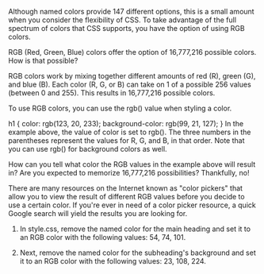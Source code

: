 Although named colors provide 147 different options, this is a small amount when you consider the flexibility of CSS. To take 
advantage of the full spectrum of colors that CSS supports, you have the option of using RGB colors.

RGB (Red, Green, Blue) colors offer the option of 16,777,216 possible colors. How is that possible?

RGB colors work by mixing together different amounts of red (R), green (G), and blue (B). Each color (R, G, or B) can take 
on 1 of a possible 256 values (between 0 and 255). This results in 16,777,216 possible colors.

To use RGB colors, you can use the rgb() value when styling a color.

h1 {
  color: rgb(123, 20, 233);
  background-color: rgb(99, 21, 127);
}
In the example above, the value of color is set to rgb(). The three numbers in the parentheses represent the values for R, G, 
and B, in that order. Note that you can use rgb() for background colors as well.

How can you tell what color the RGB values in the example above will result in? Are you expected to memorize 16,777,216 
possibilities? Thankfully, no!

There are many resources on the Internet known as "color pickers" that allow you to view the result of different RGB values 
before you decide to use a certain color. If you're ever in need of a color picker resource, a quick Google search will yield 
the results you are looking for.

1. In style.css, remove the named color for the main heading and set it to an RGB color with the following values: 54, 74, 101.

2. Next, remove the named color for the subheading's background and set it to an RGB color with the following values: 23, 108, 224.
